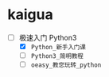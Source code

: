 # kaigua
- [ ] 极速入门 Python3
    - [x] `Python_新手入门课`
    - [ ] `Python3_简明教程`
    - [ ] `oeasy_教您玩转_python`
